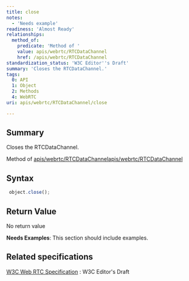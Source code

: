 ```yaml
---
title: close
notes:
  - 'Needs example'
readiness: 'Almost Ready'
relationships:
  method_of:
    predicate: 'Method of '
    value: apis/webrtc/RTCDataChannel
    href: /apis/webrtc/RTCDataChannel
standardization_status: 'W3C Editor''s Draft'
summary: 'Closes the RTCDataChannel.'
tags:
  0: API
  1: Object
  2: Methods
  4: WebRTC
uri: apis/webrtc/RTCDataChannel/close

---
```

## Summary

Closes the RTCDataChannel.

Method of [apis/webrtc/RTCDataChannel](/apis/webrtc/RTCDataChannel)[apis/webrtc/RTCDataChannel](/apis/webrtc/RTCDataChannel)

## Syntax

``` js
 object.close();
```

## Return Value

No return value

**Needs Examples**: This section should include examples.

## Related specifications

[W3C Web RTC Specification](http://dev.w3.org/2011/webrtc/editor/webrtc.html)
:   W3C Editor's Draft
